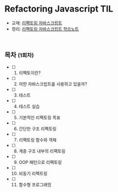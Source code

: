 # Refactoring Javascript TIL
- 교재: [리팩토링 자바스크립트](https://product.kyobobook.co.kr/detail/S000001792730)
- 정리: [리팩토링 자바스크립트 학습노트](https://www.notion.so/9bd7d807f420477f8fb2dd9b2d053e38?v=b5e4dd651b434575870d395f23904ef9)

<br/>

## 목차 <small>(1회차)</small>
- [ ] 1. 리팩토이란?
- [ ] 2. 어떤 자바스크립트를 사용하고 있을까?
- [ ] 3. 테스트
- [ ] 4. 테스트 실습
- [ ] 5. 기본적인 리팩토링 목표
- [ ] 6. 간단한 구조 리팩토링
- [ ] 7. 리팩토링 함수와 객체
- [ ] 8. 계층 구조 내부의 리팩토링
- [ ] 9. OOP 패턴으로 리팩토링
- [ ] 10. 비동기 리팩트링
- [ ] 11. 함수형 프로그래밍
